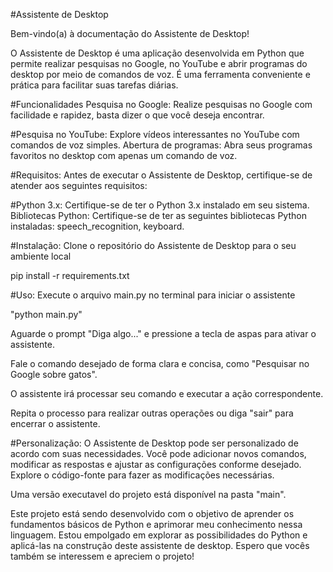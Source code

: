 #Assistente de Desktop

Bem-vindo(a) à documentação do Assistente de Desktop!

O Assistente de Desktop é uma aplicação desenvolvida em Python que permite realizar pesquisas no Google, no YouTube e abrir programas do desktop por meio de comandos de voz. É uma ferramenta conveniente e prática para facilitar suas tarefas diárias.

#Funcionalidades
Pesquisa no Google:
Realize pesquisas no Google com facilidade e rapidez, basta dizer o que você deseja encontrar.

#Pesquisa no YouTube:
Explore vídeos interessantes no YouTube com comandos de voz simples.
Abertura de programas: Abra seus programas favoritos no desktop com apenas um comando de voz.

#Requisitos:
Antes de executar o Assistente de Desktop, certifique-se de atender aos seguintes requisitos:

#Python 3.x:
Certifique-se de ter o Python 3.x instalado em seu sistema.
Bibliotecas Python: Certifique-se de ter as seguintes bibliotecas Python instaladas: speech_recognition, keyboard.

#Instalação:
Clone o repositório do Assistente de Desktop para o seu ambiente local

pip install -r requirements.txt

#Uso:
Execute o arquivo main.py no terminal para iniciar o assistente

"python main.py"

Aguarde o prompt "Diga algo..." e pressione a tecla de aspas para ativar o assistente.

Fale o comando desejado de forma clara e concisa, como "Pesquisar no Google sobre gatos".

O assistente irá processar seu comando e executar a ação correspondente.

Repita o processo para realizar outras operações ou diga "sair" para encerrar o assistente.

#Personalização:
O Assistente de Desktop pode ser personalizado de acordo com suas necessidades. Você pode adicionar novos comandos, modificar as respostas e ajustar as configurações conforme desejado. Explore o código-fonte para fazer as modificações necessárias.

Uma versão executavel do projeto está disponível na pasta "main".

Este projeto está sendo desenvolvido com o objetivo de aprender os fundamentos básicos de Python e aprimorar meu conhecimento nessa linguagem. Estou empolgado em explorar as possibilidades do Python e aplicá-las na construção deste assistente de desktop. Espero que vocês também se interessem e apreciem o projeto!
